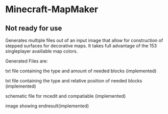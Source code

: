 # Minecraft-MapMaker

## Not ready for use

Generates multiple files out of an input image that allow for construction of stepped surfaces for decorative maps.
It takes full advantage of the 153 singleplayer availiable map colors.

Generated Files are:

txt file containing the type and amount of needed blocks (implemented)

txt file containing the type and relative position of needed blocks (implemented)

schematic file for mcedit and compatiable (implemented)

image showing endresult(implemented)
